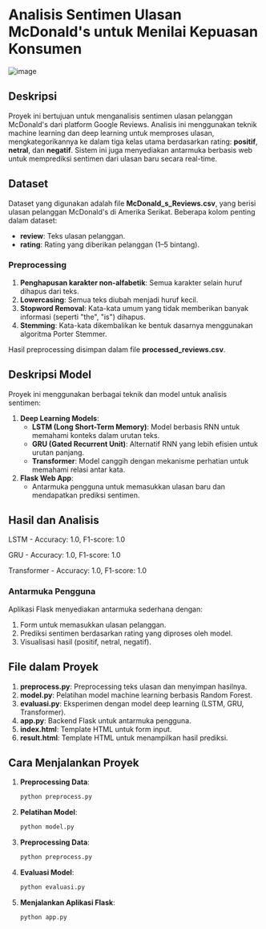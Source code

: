 # Analisis Sentimen Ulasan McDonald's untuk Menilai Kepuasan Konsumen

![image](https://github.com/user-attachments/assets/c0890712-9f15-4076-a9c4-b004f4edffad)

## Deskripsi
Proyek ini bertujuan untuk menganalisis sentimen ulasan pelanggan McDonald's dari platform Google Reviews. Analisis ini menggunakan teknik machine learning dan deep learning untuk memproses ulasan, mengkategorikannya ke dalam tiga kelas utama berdasarkan rating: **positif**, **netral**, dan **negatif**. Sistem ini juga menyediakan antarmuka berbasis web untuk memprediksi sentimen dari ulasan baru secara real-time.

## Dataset
Dataset yang digunakan adalah file **McDonald_s_Reviews.csv**, yang berisi ulasan pelanggan McDonald's di Amerika Serikat. Beberapa kolom penting dalam dataset:
- **review**: Teks ulasan pelanggan.
- **rating**: Rating yang diberikan pelanggan (1–5 bintang).

### Preprocessing
1. **Penghapusan karakter non-alfabetik**: Semua karakter selain huruf dihapus dari teks.
2. **Lowercasing**: Semua teks diubah menjadi huruf kecil.
3. **Stopword Removal**: Kata-kata umum yang tidak memberikan banyak informasi (seperti "the", "is") dihapus.
4. **Stemming**: Kata-kata dikembalikan ke bentuk dasarnya menggunakan algoritma Porter Stemmer.

Hasil preprocessing disimpan dalam file **processed_reviews.csv**.

## Deskripsi Model
Proyek ini menggunakan berbagai teknik dan model untuk analisis sentimen:
1. **Deep Learning Models**:
   - **LSTM (Long Short-Term Memory)**: Model berbasis RNN untuk memahami konteks dalam urutan teks.
   - **GRU (Gated Recurrent Unit)**: Alternatif RNN yang lebih efisien untuk urutan panjang.
   - **Transformer**: Model canggih dengan mekanisme perhatian untuk memahami relasi antar kata.
2. **Flask Web App**:
   - Antarmuka pengguna untuk memasukkan ulasan baru dan mendapatkan prediksi sentimen.

## Hasil dan Analisis
LSTM - Accuracy: 1.0, F1-score: 1.0

GRU - Accuracy: 1.0, F1-score: 1.0

Transformer - Accuracy: 1.0, F1-score: 1.0

### Antarmuka Pengguna
Aplikasi Flask menyediakan antarmuka sederhana dengan:
1. Form untuk memasukkan ulasan pelanggan.
2. Prediksi sentimen berdasarkan rating yang diproses oleh model.
3. Visualisasi hasil (positif, netral, negatif).

## File dalam Proyek
1. **preprocess.py**: Preprocessing teks ulasan dan menyimpan hasilnya.
2. **model.py**: Pelatihan model machine learning berbasis Random Forest.
3. **evaluasi.py**: Eksperimen dengan model deep learning (LSTM, GRU, Transformer).
4. **app.py**: Backend Flask untuk antarmuka pengguna.
5. **index.html**: Template HTML untuk form input.
6. **result.html**: Template HTML untuk menampilkan hasil prediksi.

## Cara Menjalankan Proyek
1. **Preprocessing Data**:
   ```bash
   python preprocess.py

2. **Pelatihan Model**:
   ```bash
   python model.py
   
3. **Preprocessing Data**:
   ```bash
   python preprocess.py

4. **Evaluasi Model**:
   ```bash
   python evaluasi.py
   
5. **Menjalankan Aplikasi Flask**:
   ```bash
   python app.py
